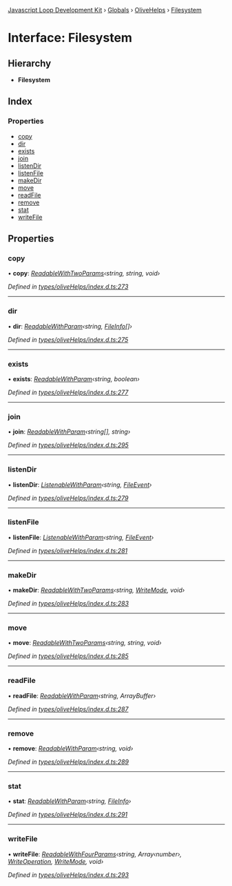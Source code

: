 [Javascript Loop Development Kit](../README.md) › [Globals](../globals.md) › [OliveHelps](../modules/olivehelps.md) › [Filesystem](olivehelps.filesystem.md)

# Interface: Filesystem

## Hierarchy

* **Filesystem**

## Index

### Properties

* [copy](olivehelps.filesystem.md#copy)
* [dir](olivehelps.filesystem.md#dir)
* [exists](olivehelps.filesystem.md#exists)
* [join](olivehelps.filesystem.md#join)
* [listenDir](olivehelps.filesystem.md#listendir)
* [listenFile](olivehelps.filesystem.md#listenfile)
* [makeDir](olivehelps.filesystem.md#makedir)
* [move](olivehelps.filesystem.md#move)
* [readFile](olivehelps.filesystem.md#readfile)
* [remove](olivehelps.filesystem.md#remove)
* [stat](olivehelps.filesystem.md#stat)
* [writeFile](olivehelps.filesystem.md#writefile)

## Properties

###  copy

• **copy**: *[ReadableWithTwoParams](../modules/olivehelps.md#readablewithtwoparams)‹string, string, void›*

*Defined in [types/oliveHelps/index.d.ts:273](https://github.com/open-olive/loop-development-kit/blob/ba5f0aac/ldk/javascript/src/types/oliveHelps/index.d.ts#L273)*

___

###  dir

• **dir**: *[ReadableWithParam](../modules/olivehelps.md#readablewithparam)‹string, [FileInfo](olivehelps.fileinfo.md)[]›*

*Defined in [types/oliveHelps/index.d.ts:275](https://github.com/open-olive/loop-development-kit/blob/ba5f0aac/ldk/javascript/src/types/oliveHelps/index.d.ts#L275)*

___

###  exists

• **exists**: *[ReadableWithParam](../modules/olivehelps.md#readablewithparam)‹string, boolean›*

*Defined in [types/oliveHelps/index.d.ts:277](https://github.com/open-olive/loop-development-kit/blob/ba5f0aac/ldk/javascript/src/types/oliveHelps/index.d.ts#L277)*

___

###  join

• **join**: *[ReadableWithParam](../modules/olivehelps.md#readablewithparam)‹string[], string›*

*Defined in [types/oliveHelps/index.d.ts:295](https://github.com/open-olive/loop-development-kit/blob/ba5f0aac/ldk/javascript/src/types/oliveHelps/index.d.ts#L295)*

___

###  listenDir

• **listenDir**: *[ListenableWithParam](../modules/olivehelps.md#listenablewithparam)‹string, [FileEvent](olivehelps.fileevent.md)›*

*Defined in [types/oliveHelps/index.d.ts:279](https://github.com/open-olive/loop-development-kit/blob/ba5f0aac/ldk/javascript/src/types/oliveHelps/index.d.ts#L279)*

___

###  listenFile

• **listenFile**: *[ListenableWithParam](../modules/olivehelps.md#listenablewithparam)‹string, [FileEvent](olivehelps.fileevent.md)›*

*Defined in [types/oliveHelps/index.d.ts:281](https://github.com/open-olive/loop-development-kit/blob/ba5f0aac/ldk/javascript/src/types/oliveHelps/index.d.ts#L281)*

___

###  makeDir

• **makeDir**: *[ReadableWithTwoParams](../modules/olivehelps.md#readablewithtwoparams)‹string, [WriteMode](../modules/olivehelps.md#writemode), void›*

*Defined in [types/oliveHelps/index.d.ts:283](https://github.com/open-olive/loop-development-kit/blob/ba5f0aac/ldk/javascript/src/types/oliveHelps/index.d.ts#L283)*

___

###  move

• **move**: *[ReadableWithTwoParams](../modules/olivehelps.md#readablewithtwoparams)‹string, string, void›*

*Defined in [types/oliveHelps/index.d.ts:285](https://github.com/open-olive/loop-development-kit/blob/ba5f0aac/ldk/javascript/src/types/oliveHelps/index.d.ts#L285)*

___

###  readFile

• **readFile**: *[ReadableWithParam](../modules/olivehelps.md#readablewithparam)‹string, ArrayBuffer›*

*Defined in [types/oliveHelps/index.d.ts:287](https://github.com/open-olive/loop-development-kit/blob/ba5f0aac/ldk/javascript/src/types/oliveHelps/index.d.ts#L287)*

___

###  remove

• **remove**: *[ReadableWithParam](../modules/olivehelps.md#readablewithparam)‹string, void›*

*Defined in [types/oliveHelps/index.d.ts:289](https://github.com/open-olive/loop-development-kit/blob/ba5f0aac/ldk/javascript/src/types/oliveHelps/index.d.ts#L289)*

___

###  stat

• **stat**: *[ReadableWithParam](../modules/olivehelps.md#readablewithparam)‹string, [FileInfo](olivehelps.fileinfo.md)›*

*Defined in [types/oliveHelps/index.d.ts:291](https://github.com/open-olive/loop-development-kit/blob/ba5f0aac/ldk/javascript/src/types/oliveHelps/index.d.ts#L291)*

___

###  writeFile

• **writeFile**: *[ReadableWithFourParams](../modules/olivehelps.md#readablewithfourparams)‹string, Array‹number›, [WriteOperation](../modules/olivehelps.md#writeoperation), [WriteMode](../modules/olivehelps.md#writemode), void›*

*Defined in [types/oliveHelps/index.d.ts:293](https://github.com/open-olive/loop-development-kit/blob/ba5f0aac/ldk/javascript/src/types/oliveHelps/index.d.ts#L293)*
